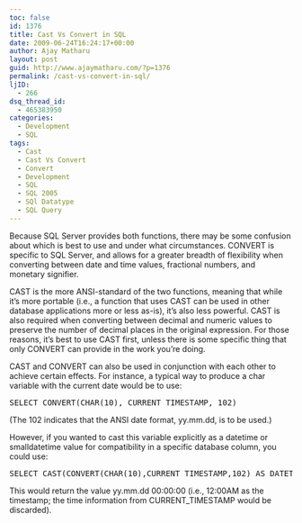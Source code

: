 ```yaml
---
toc: false
id: 1376
title: Cast Vs Convert in SQL
date: 2009-06-24T16:24:17+00:00
author: Ajay Matharu
layout: post
guid: http://www.ajaymatharu.com/?p=1376
permalink: /cast-vs-convert-in-sql/
ljID:
  - 266
dsq_thread_id:
  - 465383950
categories:
  - Development
  - SQL
tags:
  - Cast
  - Cast Vs Convert
  - Convert
  - Development
  - SQL
  - SQL 2005
  - SQl Datatype
  - SQL Query
---
```

Because SQL Server provides both functions, there may be some confusion about which is best to use and under what circumstances. CONVERT is specific to SQL Server, and allows for a greater breadth of flexibility when converting between date and time values, fractional numbers, and monetary signifier.

CAST is the more ANSI-standard of the two functions, meaning that while it&#8217;s more portable (i.e., a function that uses CAST can be used in other database applications more or less as-is), it&#8217;s also less powerful. CAST is also required when converting between decimal and numeric values to preserve the number of decimal places in the original expression. For those reasons, it&#8217;s best to use CAST first, unless there is some specific thing that only CONVERT can provide in the work you&#8217;re doing.

CAST and CONVERT can also be used in conjunction with each other to achieve certain effects. For instance, a typical way to produce a char variable with the current date would be to use:

<pre class="sql">SELECT CONVERT(CHAR(10), CURRENT_TIMESTAMP, 102)</pre>

(The 102 indicates that the ANSI date format, yy.mm.dd, is to be used.)

However, if you wanted to cast this variable explicitly as a datetime or smalldatetime value for compatibility in a specific database column, you could use:

<pre class="sql">SELECT CAST(CONVERT(CHAR(10),CURRENT_TIMESTAMP,102) AS DATETIME)</pre>

This would return the value yy.mm.dd 00:00:00 (i.e., 12:00AM as the timestamp; the time information from CURRENT_TIMESTAMP would be discarded).
